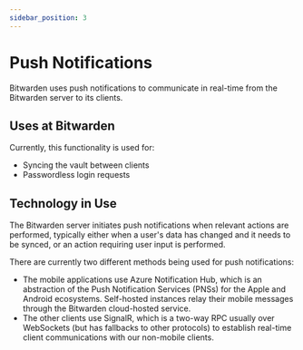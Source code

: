 ```yaml
---
sidebar_position: 3
---
```


# Push Notifications

Bitwarden uses push notifications to communicate in real-time from the Bitwarden server to its
clients.

## Uses at Bitwarden

Currently, this functionality is used for:

- Syncing the vault between clients
- Passwordless login requests

## Technology in Use

The Bitwarden server initiates push notifications when relevant actions are performed, typically
either when a user's data has changed and it needs to be synced, or an action requiring user input
is performed.

There are currently two different methods being used for push notifications:

- The mobile applications use Azure Notification Hub, which is an abstraction of the Push
  Notification Services (PNSs) for the Apple and Android ecosystems. Self-hosted instances relay
  their mobile messages through the Bitwarden cloud-hosted service.
- The other clients use SignalR, which is a two-way RPC usually over WebSockets (but has fallbacks
  to other protocols) to establish real-time client communications with our non-mobile clients.
